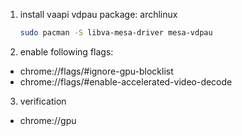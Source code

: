 1. install vaapi vdpau package:
    archlinux
    ```sh
    sudo pacman -S libva-mesa-driver mesa-vdpau
    ```
2. enable following flags:
  - chrome://flags/#ignore-gpu-blocklist
  - chrome://flags/#enable-accelerated-video-decode
3. verification
  - chrome://gpu
